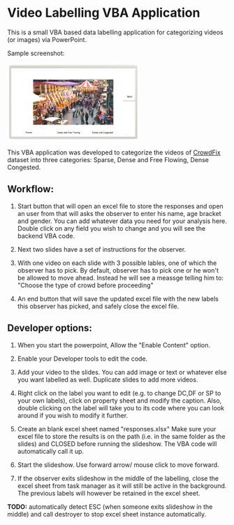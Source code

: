 # Video Labelling VBA Application


This is a small VBA based data labelling application for categorizing videos (or images) via PowerPoint.

Sample screenshot:

<img src = "Sample_survey.png" width =60% height = 60%>

This VBA application was developed to categorize the videos of [CrowdFix](https://github.com/MemoonaTahira/CrowdFix) dataset into three categories: Sparse, Dense and Free Flowing, Dense Congested.


## Workflow: 

1. Start button that will open an excel file to store the responses and open an user from that will asks the observer to enter his name, age bracket and gender. You can add whatever data you need for your analysis here. Double click on any field you wish to change and you will see the backend VBA code. 

2. Next two slides have a set of instructions for the observer. 

3. With one video on each slide with 3 possible lables, one of which the observer has to pick. By default, observer
has to pick one or he won't be allowed to move ahead. Instead he will see a meassge telling him to: "Choose the type of crowd before proceeding" 

4. An end button that will save the updated excel file with the new labels this observer has picked, and safely close the excel file.


## Developer options: 

1. When you start the powerpoint, Allow the "Enable Content" option. 

2. Enable your Developer tools to edit the code. 

3. Add your video to the slides. You can add image or text or whatever else you want labelled as well.  Duplicate slides to add more videos.

4. Right click on the label you want to edit (e.g. to change DC,DF or SP to your own labels), click on property sheet and modify the caption. Also, double clicking on the label will take you to its code where you can look around if you wish to modify it further. 

5. Create an blank excel sheet named "responses.xlsx" Make sure your excel file to store the results is on the path (i.e. in the same folder as the slides) and CLOSED before running the slideshow. The VBA code will automatically call it up.

6. Start the slideshow. Use forward arrow/ mouse click to move forward.

7. If the observer exits slideshow in the middle of the labelling, close the excel sheet from task manager as it will still be active in the background. The previous labels will however be retained in the excel sheet. 

**TODO:** automatically detect ESC (when someone exits slideshow in the middle) and call destroyer to stop excel sheet instance automatically. 





